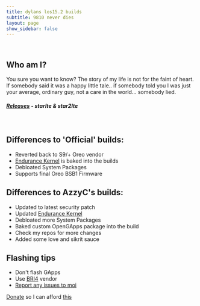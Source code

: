 ```yaml
---
title: dylans los15.2 builds
subtitle: 9810 never dies
layout: page
show_sidebar: false
---
```

​
## Who am I?
You sure you want to know? The story of my life is not for the faint of heart. If somebody said it was a happy little tale.. if somebody told you I was just your average, ordinary guy, not a care in the world... somebody lied.
​
##### [Releases](https://github.com/dyliano/lineage15.2/releases) - starlte & star2lte
​
## Differences to 'Official' builds:
- Reverted back to S9/+ Oreo vendor
- [Endurance Kernel](https://forum.xda-developers.com/galaxy-s9/samsung-galaxy-s9--s9-cross-device-development/kernel-endurance-kernel-v1-0-t3849434) is baked into the builds
- Debloated System Packages
- Supports final Oreo BSB1 Firmware

## Differences to AzzyC's builds:
- Updated to latest security patch
- Updated [Endurance Kernel](https://forum.xda-developers.com/galaxy-s9/samsung-galaxy-s9--s9-cross-device-development/kernel-endurance-kernel-v1-0-t3849434)
- Debloated more System Packages
- Baked custom OpenGApps package into the build
- Check my repos for more changes
- Added some love and sikrit sauce

## Flashing tips
- Don't flash GApps
- Use [BRI4](https://drive.google.com/file/d/1f4UXXBTZ28TU8hf7Zare10pWN0pLdMjT/view?usp=sharing) vendor
- [Report any issues to moi](https://t.me/exynos9810roms)

[Donate](https://paypal.me/luthersmith21) so I can afford [this](https://academymusicgroup.com/o2academybrixton/events/1282275/avril-lavigne-head-above-water-tour-tickets)

